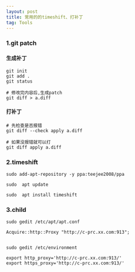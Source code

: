 ```yaml
---
layout: post
title: 常用的的timeshift、打补丁
tag: Tools
---
```



### 1.git patch

#### 生成补丁
    git init 
    git add .
    git status 

    # 修改完内容后,生成patch
    git diff > a.diff

#### 打补丁
    # 先检查是否报错
    git diff --check apply a.diff  

    # 如果没报错就可以打   
    git diff apply a.diff

### 2.timeshift

    sudo add-apt-repository -y ppa:teejee2008/ppa

    sudo  apt update

    sudo  apt install timeshift

### 3.child

    sudo gedit /etc/apt/apt.conf

    Acquire::http::Proxy "http://c-prc.xx.com:913";


    sudo gedit /etc/environment

    export http_proxy='http://c-prc.xx.com:913/'
    export https_proxy='http://c-prc.xx.com:913/'


